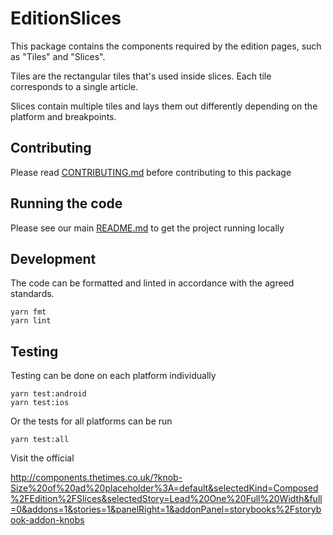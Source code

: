 # EditionSlices

This package contains the components required by the edition pages, such as "Tiles" and "Slices".

Tiles are the rectangular tiles that's used inside slices. Each tile corresponds to a single article.

Slices contain multiple tiles and lays them out differently depending on the platform and breakpoints.

## Contributing

Please read [CONTRIBUTING.md](./CONTRIBUTING.md) before contributing to this
package

## Running the code

Please see our main [README.md](../README.md) to get the project running locally

## Development

The code can be formatted and linted in accordance with the agreed standards.

```
yarn fmt
yarn lint
```

## Testing

Testing can be done on each platform individually

```
yarn test:android
yarn test:ios
```

Or the tests for all platforms can be run

```
yarn test:all
```

Visit the official

http://components.thetimes.co.uk/?knob-Size%20of%20ad%20placeholder%3A=default&selectedKind=Composed%2FEdition%2FSlices&selectedStory=Lead%20One%20Full%20Width&full=0&addons=1&stories=1&panelRight=1&addonPanel=storybooks%2Fstorybook-addon-knobs
